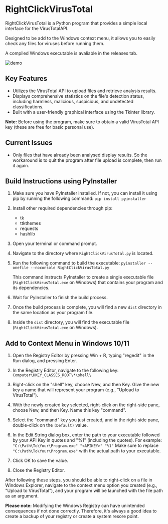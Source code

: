 # RightClickVirusTotal

RightClickVirusTotal is a Python program that provides a simple local interface for the VirusTotalAPI.

Designed to be add to the Windows context menu, it allows you to easily check any files for viruses before running them.

A compiled Windows executable is avaliable in the releases tab.

![demo](https://github.com/smp46/RightClickVirusTotal/assets/27676057/a35113cf-60ce-4a01-a811-35f7f8c5407c)


## Key Features

- Utilizes the VirusTotal API to upload files and retrieve analysis results.
- Displays comprehensive statistics on the file's detection status, including harmless, malicious, suspicious, and undetected classifications.
- Built with a user-friendly graphical interface using the Tkinter library.

**Note:** Before using the program, make sure to obtain a valid VirusTotal API key (these are free for basic personal use).

## Current Issues

- Only files that have already been analysed display results. So the workaround is to quit the program after file upload is complete, then run it again.

## Build Instructions using PyInstaller

1. Make sure you have PyInstaller installed. If not, you can install it using pip by running the following command: `pip install pyinstaller`

2. Install other required dependencies through pip:
	- tk
	- ttkthemes
	- requests
   - hashlib

3. Open your terminal or command prompt.

4. Navigate to the directory where `RightClickVirusTotal.py` is located.

5. Run the following command to build the executable: `pyinstaller --onefile --noconsole RightClickVirusTotal.py`

   This command instructs PyInstaller to create a single executable file (`RightClickVirusTotal.exe` on Windows) that contains your program and its dependencies.

6. Wait for PyInstaller to finish the build process.

7. Once the build process is complete, you will find a new `dist` directory in the same location as your program file.

8. Inside the `dist` directory, you will find the executable file (`RightClickVirusTotal.exe` on Windows).

## Add to Context Menu in Windows 10/11

1. Open the Registry Editor by pressing Win + R, typing "regedit" in the Run dialog, and pressing Enter.

2. In the Registry Editor, navigate to the following key: `Computer\HKEY_CLASSES_ROOT\*\shell\`

3. Right-click on the "shell" key, choose New, and then Key. Give the new key a name that will represent your program (e.g., "Upload to VirusTotal").

4. With the newly created key selected, right-click on the right-side pane, choose New, and then Key. Name this key "command".

5. Select the "command" key you just created, and in the right-side pane, double-click on the `(Default)` value.

6. In the Edit String dialog box, enter the path to your executable followed by your API Key in quotes and "%1" (including the quotes). 
  For example: `"C:\Path\To\Your\Program.exe" "<APIKEY>" "%1"`
  Make sure to replace `"C:\Path\To\Your\Program.exe"` with the actual path to your executable.

7. Click OK to save the value.

8. Close the Registry Editor.

After following these steps, you should be able to right-click on a file in Windows Explorer, navigate to the context menu option you created (e.g., "Upload to VirusTotal"), and your program will be launched with the file path as an argument.

**Please note:** Modifying the Windows Registry can have unintended consequences if not done correctly. Therefore, it's always a good idea to create a backup of your registry or create a system resore point.
